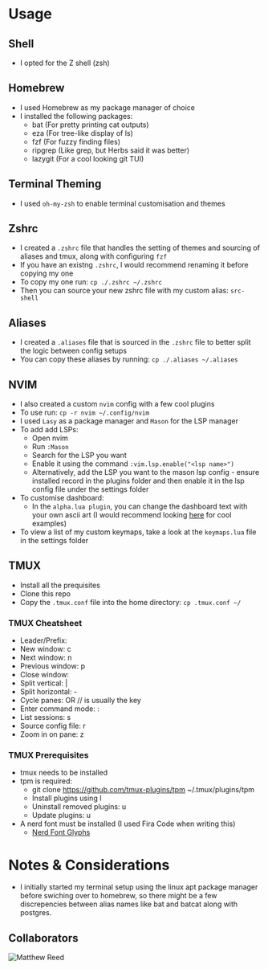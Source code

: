 # Usage
## Shell
- I opted for the Z shell (zsh)
## Homebrew
- I used Homebrew as my package manager of choice
- I installed the following packages:
  - bat (For pretty printing cat outputs)
  - eza (For tree-like display of ls)
  - fzf (For fuzzy finding files)
  - ripgrep (Like grep, but Herbs said it was better)
  - lazygit (For a cool looking git TUI)
## Terminal Theming
- I used `oh-my-zsh` to enable terminal customisation and themes
## Zshrc
- I created a `.zshrc` file that handles the setting of themes and sourcing of aliases and tmux, along with configuring `fzf`
- If you have an existng `.zshrc`, I would recommend renaming it before copying my one
- To copy my one run: `cp ./.zshrc ~/.zshrc`
- Then you can source your new zshrc file with my custom alias: `src-shell`
## Aliases
- I created a `.aliases` file that is sourced in the `.zshrc` file to better split the logic between config setups
- You can copy these aliases by running: `cp ./.aliases ~/.aliases`
## NVIM
- I also created a custom `nvim` config with a few cool plugins
- To use run: `cp -r nvim ~/.config/nvim`
- I used `Lasy` as a package manager and `Mason` for the LSP manager
- To add add LSPs:
  - Open nvim
  - Run `:Mason`
  - Search for the LSP you want
  - Enable it using the command `:vim.lsp.enable("<lsp name>")`
  - Alternatively, add the LSP you want to the mason lsp config - ensure installed record in the plugins folder and then enable it in the lsp config file under the settings folder
- To customise dashboard:
  - In the `alpha.lua plugin`, you can change the dashboard text with your own ascii art (I would recommend looking [here](https://github.com/MaximilianLloyd/ascii.nvim/tree/master/lua/ascii) for cool examples)
- To view a list of my custom keymaps, take a look at the `keymaps.lua` file in the settings folder
## TMUX
- Install all the prequisites
- Clone this repo
- Copy the `.tmux.conf` file into the home directory: `cp .tmux.conf ~/`
### TMUX Cheatsheet
- Leader/Prefix: <C-b>
- New window: <C-b> c
- Next window: <C-b> n
- Previous window: <C-b> p
- Close window: <C-d>
- Split vertical: <C-b> |
- Split horizontal: <C-b> -
- Cycle panes: <C-b> <ARROWKEY> OR <M> <ARROWKEY> // <M> is usually the <alt> key
- Enter command mode: <C-b> :
- List sessions: <C-b> s
- Source config file: <C-b> r
- Zoom in on pane: <C-b> z
### TMUX Prerequisites
- tmux needs to be installed
- tpm is required:
  - git clone https://github.com/tmux-plugins/tpm ~/.tmux/plugins/tpm
  - Install plugins using <C-b> I
  - Uninstall removed plugins: <C-b> <M> u
  - Update plugins: <C-b> u
- A nerd font must be installed (I used Fira Code when writing this)
  - [Nerd Font Glyphs](https://www.nerdfonts.com/cheat-sheet)
# Notes & Considerations
- I initially started my terminal setup using the linux apt package manager before swiching over to homebrew, so there might be a few discrepencies between alias names like bat and batcat along with postgres.
## Collaborators
![Matthew Reed](https://github-readme-stats.vercel.app/api?username=mattreed01&show_icons=true&theme=tokyonight)

